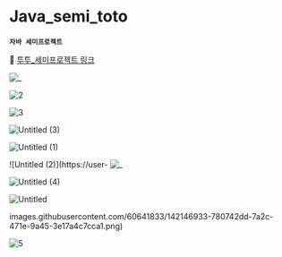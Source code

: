 # Java_semi_toto

**`자바 세미프로젝트`**


🔎 [투투_세미프로젝트 링크](https://www.notion.so/solveloper/Tour-Together-a0e77be0a1244959a9450dfb9bb1584e)


![_](https://user-images.githubusercontent.com/60641833/142145649-ce1fac51-f834-4c12-af76-aacf8be618ab.jpg)


![2](https://user-images.githubusercontent.com/60641833/142146649-1213cd70-2ef9-491e-a243-4c36dbc56c69.png)


![3](https://user-images.githubusercontent.com/60641833/142146652-f1d4a7eb-95ad-4ceb-a1af-1451f9025e72.png)

![Untitled (3)](https://user-images.githubusercontent.com/60641833/142146925-489af9a6-b360-4871-8059-4c653346e782.png)

![Untitled (1)](https://user-images.githubusercontent.com/60641833/142146932-ef9b171d-d86c-4259-8da8-da7c1b79b0d2.png)

![Untitled (2)](https://user-
![_](https://user-images.githubusercontent.com/60641833/142146937-dfba895f-7362-4fbe-8456-bbfcddcc3701.png)

![Untitled (4)](https://user-images.githubusercontent.com/60641833/142146942-039f10f9-1b2b-4802-bc76-53b542ea7b87.png)

![Untitled](https://user-images.githubusercontent.com/60641833/142146943-4dc577c6-e1b8-4bb8-97f5-97a416c73f74.png)

images.githubusercontent.com/60641833/142146933-780742dd-7a2c-471e-9a45-3e17a4c7cca1.png)

![5](https://user-images.githubusercontent.com/60641833/142146934-ab6d837b-e804-4db2-8805-2737a7124dfc.png)
